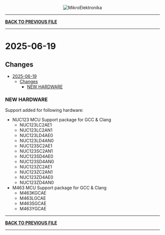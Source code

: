 <p align="center">
  <img src="http://www.mikroe.com/img/designs/beta/logo_small.png?raw=true" alt="MikroElektronika"/>
</p>

---

**[BACK TO PREVIOUS FILE](../changelog.md)**

---

# 2025-06-19

## Changes

- [2025-06-19](#2025-06-19)
  - [Changes](#changes)
    - [NEW HARDWARE](#new-hardware)

### NEW HARDWARE

Support added for following hardware:

+ NUC123 MCU Support package for GCC & Clang
  + NUC123LC2AE1
  + NUC123LC2AN1
  + NUC123LD4AE0
  + NUC123LD4AN0
  + NUC123SC2AE1
  + NUC123SC2AN1
  + NUC123SD4AE0
  + NUC123SD4AN0
  + NUC123ZC2AE1
  + NUC123ZC2AN1
  + NUC123ZD4AE0
  + NUC123ZD4AN0
+ M463 MCU Support package for GCC & Clang
  + M463KGCAE
  + M463LGCAE
  + M463SGCAE
  + M463YGCAE

---

**[BACK TO PREVIOUS FILE](../changelog.md)**

---
